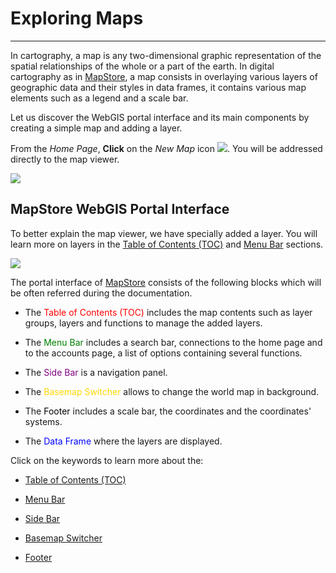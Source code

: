 # Exploring Maps
**********************

In cartography, a map is any two-dimensional graphic representation of the spatial relationships of the whole or a part of the earth. In digital cartography as in [MapStore](https://mapstore.geo-solutions.it/mapstore/#/), a map consists in overlaying various layers of geographic data and their styles in data frames, it contains various map elements such as a legend and a scale bar.

Let us discover the WebGIS portal interface and its main components by creating a simple map and adding a layer.

From the *Home Page*, **Click** on the *New Map* icon <img src="../img/button/new-map-icon.jpg" class="ms-docbutton"/>. You will be addressed directly to the map viewer.

<img src="../img/exploring-maps/map-viewer.jpg" class="ms-docimage"/>

MapStore WebGIS Portal Interface
--------------------------------

To better explain the map viewer, we have specially added a layer. You will learn more on layers in the [Table of Contents (TOC)](toc.md) and [Menu Bar](menu-bar.md) sections.

<img src="../img/exploring-maps/gui.jpg" class="ms-docimage"/>

The portal interface of [MapStore](https://mapstore.geo-solutions.it/mapstore/#/)  consists of the following blocks which will be often referred during the documentation.

* The <span style="color:red">Table of Contents (TOC)</span> includes the map contents such as layer groups, layers and functions to manage the added layers.

* The <span style="color: green">Menu Bar</span> includes a search bar, connections to the home page and to the accounts page, a list of options containing several functions.

* The <span style="color:purple">Side Bar</span> is a navigation panel.

* The <span style="color:gold">Basemap Switcher</span> allows to change the world map in background.

* The <span style="color:black">Footer</span> includes a scale bar, the coordinates and the coordinates' systems.

* The <span style="color:blue">Data Frame</span> where the layers are displayed.

Click on the keywords to learn more about the:

* [Table of Contents (TOC)](toc.md)

* [Menu Bar](menu-bar.md)

* [Side Bar](side-bar.md)

* [Basemap Switcher](basemap.md)

* [Footer](footer.md)
